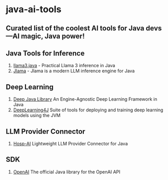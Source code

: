 # java-ai-tools
Curated list of the coolest AI tools for Java devs—AI magic, Java power! 
------------------------------------------------------------------------

## Java Tools for Inference
1. [llama3.java](https://github.com/mukel/llama3.java) - Practical Llama 3 inference in Java
2. [Jlama](https://github.com/mukel/llama3.java) - Jlama is a modern LLM inference engine for Java

## Deep Learning
1. [Deep Java Library](https://github.com/deepjavalibrary/djl) An Engine-Agnostic Deep Learning Framework in Java
2. [DeepLearning4J](https://github.com/deeplearning4j/deeplearning4j) Suite of tools for deploying and training deep learning models using the JVM

## LLM Provider Connector
1. [Hosp-AI](https://github.com/r7b7/hosp-ai) Lightweight LLM Provider Connector for Java

## SDK
1. [OpenAI](https://github.com/openai/openai-java) The official Java library for the OpenAI API
